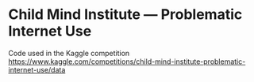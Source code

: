 # Child Mind Institute — Problematic Internet Use
Code used in the Kaggle competition https://www.kaggle.com/competitions/child-mind-institute-problematic-internet-use/data
